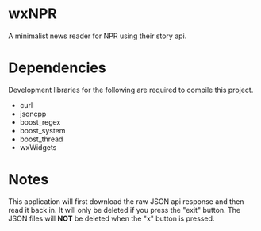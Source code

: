 wxNPR
=====
A minimalist news reader for NPR using their story api.

Dependencies
============
Development libraries for the following are required to compile this project.
+ curl
+ jsoncpp
+ boost_regex
+ boost_system
+ boost_thread
+ wxWidgets

Notes
=====
This application will first download the raw JSON api response and then read it back in. It will only be deleted if you press the "exit" button. The JSON files will <b>NOT</b> be deleted when the "x" button is pressed.
